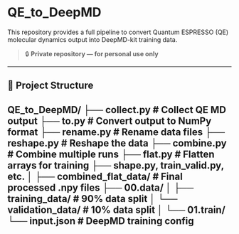 # QE_to_DeepMD

This repository provides a full pipeline to convert Quantum ESPRESSO (QE) molecular dynamics output into DeepMD-kit training data.

> 🔒 **Private repository — for personal use only**

---

## 📁 Project Structure

QE_to_DeepMD/
├── collect.py # Collect QE MD output
├── to.py # Convert output to NumPy format
├── rename.py # Rename data files
├── reshape.py # Reshape the data
├── combine.py # Combine multiple runs
├── flat.py # Flatten arrays for training
├── shape.py, train_valid.py, etc.
│
├── combined_flat_data/ # Final processed .npy files
├── 00.data/
│ ├── training_data/ # 90% data split
│ └── validation_data/ # 10% data split
│
└── 01.train/
└── input.json # DeepMD training config
---
